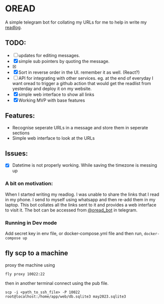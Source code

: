 # OREAD

A simple telegram bot for collating my URLs for me to help in write my [readlog](https://www.suriyaganesh.com/readlog).

## TODO:
- [ ] updates for editing messages.
- [x] simple sub pointers by quoting the message.
- [x] 
- [x] Sort in reverse order in the UI. remember it as well. (React?)
- [ ] API for integrating with other services. eg. at the end of everyday I want oread to trigger a github action that would get the readlist from yesterday and deploy it on my website.
- [x] simple web interface to show all links
- [x] Working MVP with base features

## Features:

- Recognise seperate URLs in a message and store them in seperate sections
- Simple web interface to look at the URLs

## Issues:

- [x] Datetime is not properly working. While saving the timezone is messing up  

### A bit on motivation:
When I started writing my readlog. I was unable to share the links that I read in my phone. I send to myself using whatsapp and then re-add them in my laptop. This bot collates all the links sent to it and provides a web interface to visit it. The bot can be accessed from [@oread_bot](t.me/oread_bot) in telegram.

### Running in Dev mode

Add secret key in env file, or docker-compose.yml file and then run, `docker-compose up`


## fly scp to a machine

proxy the machine using
```shell
fly proxy 10022:22
```

then in another terminal 
connect using the pub file.
```shell
scp -i <path_to_ssh_file> -P 10022 root@localhost:/home/app/web/db.sqlite3 may2023.sqlite3
```

